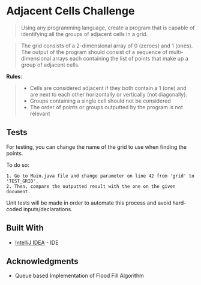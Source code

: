 # Adjacent Cells Challenge	

> Using any programming language, create a program that is capable of identifying all the groups of adjacent cells in a grid.

> The grid consists of a 2-dimensional array of 0 (zeroes) and 1 (ones). The output of the program should consist of a sequence of multi-dimensional arrays each containing the list of points that make up a group of adjacent cells.

**Rules**:
> * Cells are considered adjacent if they both contain a 1 (one) and are next to each other horizontally or vertically (not diagonally).
> * Groups containing a single cell should not be considered
> * The order of points or groups outputted by the program is not relevant

## Tests

For testing, you can change the name of the grid to use when finding the points.

To do so: 

    1. Go to Main.java file and change parameter on line 42 from 'grid' to 'TEST_GRID'.
    2. Then, compare the outputted result with the one on the given document.

Unit tests will be made in order to automate this process and avoid hard-coded inputs/declarations.

## Built With

* [IntelliJ IDEA](https://www.jetbrains.com/idea/) - IDE

## Acknowledgments

* Queue based Implementation of Flood Fill Algorithm
